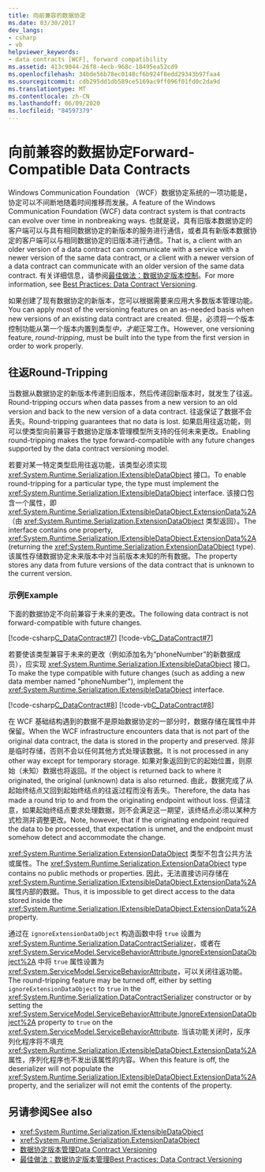```yaml
---
title: 向前兼容的数据协定
ms.date: 03/30/2017
dev_langs:
- csharp
- vb
helpviewer_keywords:
- data contracts [WCF], forward compatibility
ms.assetid: 413c9044-26f8-4ecb-968c-18495ea52cd9
ms.openlocfilehash: 34bde56b78ec0148cf6b924f8edd29343b97faa4
ms.sourcegitcommit: cdb295dd1db589ce5169ac9ff096f01fd0c2da9d
ms.translationtype: MT
ms.contentlocale: zh-CN
ms.lasthandoff: 06/09/2020
ms.locfileid: "84597379"
---
```

# <a name="forward-compatible-data-contracts"></a><span data-ttu-id="2e52d-102">向前兼容的数据协定</span><span class="sxs-lookup"><span data-stu-id="2e52d-102">Forward-Compatible Data Contracts</span></span>
<span data-ttu-id="2e52d-103">Windows Communication Foundation （WCF）数据协定系统的一项功能是，协定可以不间断地随着时间推移而发展。</span><span class="sxs-lookup"><span data-stu-id="2e52d-103">A feature of the Windows Communication Foundation (WCF) data contract system is that contracts can evolve over time in nonbreaking ways.</span></span> <span data-ttu-id="2e52d-104">也就是说，具有旧版本数据协定的客户端可以与具有相同数据协定的新版本的服务进行通信，或者具有新版本数据协定的客户端可以与相同数据协定的旧版本进行通信。</span><span class="sxs-lookup"><span data-stu-id="2e52d-104">That is, a client with an older version of a data contract can communicate with a service with a newer version of the same data contract, or a client with a newer version of a data contract can communicate with an older version of the same data contract.</span></span> <span data-ttu-id="2e52d-105">有关详细信息，请参阅[最佳做法：数据协定版本控制](../best-practices-data-contract-versioning.md)。</span><span class="sxs-lookup"><span data-stu-id="2e52d-105">For more information, see [Best Practices: Data Contract Versioning](../best-practices-data-contract-versioning.md).</span></span>  
  
 <span data-ttu-id="2e52d-106">如果创建了现有数据协定的新版本，您可以根据需要来应用大多数版本管理功能。</span><span class="sxs-lookup"><span data-stu-id="2e52d-106">You can apply most of the versioning features on an as-needed basis when new versions of an existing data contract are created.</span></span> <span data-ttu-id="2e52d-107">但是，必须将一个版本控制功能从第一个版本内置到类型*中，才能*正常工作。</span><span class="sxs-lookup"><span data-stu-id="2e52d-107">However, one versioning feature, *round-tripping*, must be built into the type from the first version in order to work properly.</span></span>  
  
## <a name="round-tripping"></a><span data-ttu-id="2e52d-108">往返</span><span class="sxs-lookup"><span data-stu-id="2e52d-108">Round-Tripping</span></span>  
 <span data-ttu-id="2e52d-109">当数据从数据协定的新版本传递到旧版本，然后传递回新版本时，就发生了往返。</span><span class="sxs-lookup"><span data-stu-id="2e52d-109">Round-tripping occurs when data passes from a new version to an old version and back to the new version of a data contract.</span></span> <span data-ttu-id="2e52d-110">往返保证了数据不会丢失。</span><span class="sxs-lookup"><span data-stu-id="2e52d-110">Round-tripping guarantees that no data is lost.</span></span> <span data-ttu-id="2e52d-111">如果启用往返功能，则可以使类型向前兼容于数据协定版本管理模型所支持的任何未来更改。</span><span class="sxs-lookup"><span data-stu-id="2e52d-111">Enabling round-tripping makes the type forward-compatible with any future changes supported by the data contract versioning model.</span></span>  
  
 <span data-ttu-id="2e52d-112">若要对某一特定类型启用往返功能，该类型必须实现 <xref:System.Runtime.Serialization.IExtensibleDataObject> 接口。</span><span class="sxs-lookup"><span data-stu-id="2e52d-112">To enable round-tripping for a particular type, the type must implement the <xref:System.Runtime.Serialization.IExtensibleDataObject> interface.</span></span> <span data-ttu-id="2e52d-113">该接口包含一个属性，即 <xref:System.Runtime.Serialization.IExtensibleDataObject.ExtensionData%2A>（由 <xref:System.Runtime.Serialization.ExtensionDataObject> 类型返回）。</span><span class="sxs-lookup"><span data-stu-id="2e52d-113">The interface contains one property, <xref:System.Runtime.Serialization.IExtensibleDataObject.ExtensionData%2A> (returning the <xref:System.Runtime.Serialization.ExtensionDataObject> type).</span></span> <span data-ttu-id="2e52d-114">该属性存储数据协定未来版本中对当前版本未知的所有数据。</span><span class="sxs-lookup"><span data-stu-id="2e52d-114">The property stores any data from future versions of the data contract that is unknown to the current version.</span></span>  
  
### <a name="example"></a><span data-ttu-id="2e52d-115">示例</span><span class="sxs-lookup"><span data-stu-id="2e52d-115">Example</span></span>  
 <span data-ttu-id="2e52d-116">下面的数据协定不向前兼容于未来的更改。</span><span class="sxs-lookup"><span data-stu-id="2e52d-116">The following data contract is not forward-compatible with future changes.</span></span>  
  
 [!code-csharp[C_DataContract#7](../../../../samples/snippets/csharp/VS_Snippets_CFX/c_datacontract/cs/source.cs#7)]
 [!code-vb[C_DataContract#7](../../../../samples/snippets/visualbasic/VS_Snippets_CFX/c_datacontract/vb/source.vb#7)]  
  
 <span data-ttu-id="2e52d-117">若要使该类型兼容于未来的更改（例如添加名为“phoneNumber”的新数据成员），应实现 <xref:System.Runtime.Serialization.IExtensibleDataObject> 接口。</span><span class="sxs-lookup"><span data-stu-id="2e52d-117">To make the type compatible with future changes (such as adding a new data member named "phoneNumber"), implement the <xref:System.Runtime.Serialization.IExtensibleDataObject> interface.</span></span>  
  
 [!code-csharp[C_DataContract#8](../../../../samples/snippets/csharp/VS_Snippets_CFX/c_datacontract/cs/source.cs#8)]
 [!code-vb[C_DataContract#8](../../../../samples/snippets/visualbasic/VS_Snippets_CFX/c_datacontract/vb/source.vb#8)]  
  
 <span data-ttu-id="2e52d-118">在 WCF 基础结构遇到的数据不是原始数据协定的一部分时，数据存储在属性中并保留。</span><span class="sxs-lookup"><span data-stu-id="2e52d-118">When the WCF infrastructure encounters data that is not part of the original data contract, the data is stored in the property and preserved.</span></span> <span data-ttu-id="2e52d-119">除非是临时存储，否则不会以任何其他方式处理该数据。</span><span class="sxs-lookup"><span data-stu-id="2e52d-119">It is not processed in any other way except for temporary storage.</span></span> <span data-ttu-id="2e52d-120">如果对象返回到它的起始位置，则原始（未知）数据也将返回。</span><span class="sxs-lookup"><span data-stu-id="2e52d-120">If the object is returned back to where it originated, the original (unknown) data is also returned.</span></span> <span data-ttu-id="2e52d-121">由此，数据完成了从起始终结点又回到起始终结点的往返过程而没有丢失。</span><span class="sxs-lookup"><span data-stu-id="2e52d-121">Therefore, the data has made a round trip to and from the originating endpoint without loss.</span></span> <span data-ttu-id="2e52d-122">但请注意，如果起始终结点要求处理数据，则不会满足这一期望，该终结点必须以某种方式检测并调整更改。</span><span class="sxs-lookup"><span data-stu-id="2e52d-122">Note, however, that if the originating endpoint required the data to be processed, that expectation is unmet, and the endpoint must somehow detect and accommodate the change.</span></span>  
  
 <span data-ttu-id="2e52d-123"><xref:System.Runtime.Serialization.ExtensionDataObject> 类型不包含公共方法或属性。</span><span class="sxs-lookup"><span data-stu-id="2e52d-123">The <xref:System.Runtime.Serialization.ExtensionDataObject> type contains no public methods or properties.</span></span> <span data-ttu-id="2e52d-124">因此，无法直接访问存储在 <xref:System.Runtime.Serialization.IExtensibleDataObject.ExtensionData%2A> 属性内部的数据。</span><span class="sxs-lookup"><span data-stu-id="2e52d-124">Thus, it is impossible to get direct access to the data stored inside the <xref:System.Runtime.Serialization.IExtensibleDataObject.ExtensionData%2A> property.</span></span>  
  
 <span data-ttu-id="2e52d-125">通过在 `ignoreExtensionDataObject` 构造函数中将 `true` 设置为 <xref:System.Runtime.Serialization.DataContractSerializer>，或者在 <xref:System.ServiceModel.ServiceBehaviorAttribute.IgnoreExtensionDataObject%2A> 中将 `true` 属性设置为 <xref:System.ServiceModel.ServiceBehaviorAttribute>，可以关闭往返功能。</span><span class="sxs-lookup"><span data-stu-id="2e52d-125">The round-tripping feature may be turned off, either by setting `ignoreExtensionDataObject` to `true` in the <xref:System.Runtime.Serialization.DataContractSerializer> constructor or by setting the <xref:System.ServiceModel.ServiceBehaviorAttribute.IgnoreExtensionDataObject%2A> property to `true` on the <xref:System.ServiceModel.ServiceBehaviorAttribute>.</span></span> <span data-ttu-id="2e52d-126">当该功能关闭时，反序列化程序将不填充 <xref:System.Runtime.Serialization.IExtensibleDataObject.ExtensionData%2A> 属性，序列化程序也不发出该属性的内容。</span><span class="sxs-lookup"><span data-stu-id="2e52d-126">When this feature is off, the deserializer will not populate the <xref:System.Runtime.Serialization.IExtensibleDataObject.ExtensionData%2A> property, and the serializer will not emit the contents of the property.</span></span>  
  
## <a name="see-also"></a><span data-ttu-id="2e52d-127">另请参阅</span><span class="sxs-lookup"><span data-stu-id="2e52d-127">See also</span></span>

- <xref:System.Runtime.Serialization.IExtensibleDataObject>
- <xref:System.Runtime.Serialization.ExtensionDataObject>
- [<span data-ttu-id="2e52d-128">数据协定版本管理</span><span class="sxs-lookup"><span data-stu-id="2e52d-128">Data Contract Versioning</span></span>](data-contract-versioning.md)
- [<span data-ttu-id="2e52d-129">最佳做法：数据协定版本管理</span><span class="sxs-lookup"><span data-stu-id="2e52d-129">Best Practices: Data Contract Versioning</span></span>](../best-practices-data-contract-versioning.md)
